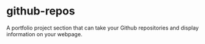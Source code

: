 # github-repos
A portfolio project section that can take your Github repositories and display information on your webpage.
